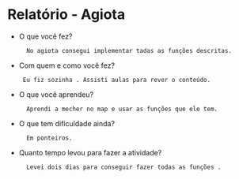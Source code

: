 # Relatório - Agiota 

- O que você fez?

        No agiota consegui implementar tadas as funções descritas.

- Com quem e como você fez?    
    
       Eu fiz sozinha . Assisti aulas para rever o conteúdo.

- O que você aprendeu?

        Aprendi a mecher no map e usar as funções que ele tem.
        
        
- O que tem dificuldade ainda?

        Em ponteiros.

- Quanto tempo levou para fazer a atividade?

        Levei dois dias para conseguir fazer todas as funções .


